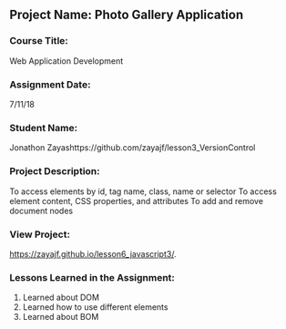 ## Project Name:  Photo Gallery Application

### Course Title:
Web Application Development

### Assignment Date:  
7/11/18

### Student Name:  
Jonathon Zayashttps://github.com/zayajf/lesson3_VersionControl

### Project Description:
To access elements by id, tag name, class, name or selector
To access element content, CSS properties, and attributes
To add and remove document nodes

### View Project:
https://zayajf.github.io/lesson6_javascript3/.

### Lessons Learned in the Assignment:
1. Learned about DOM
2. Learned how to use different elements
3. Learned about BOM